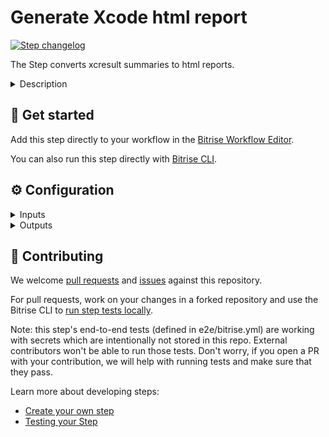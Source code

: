# Generate Xcode html report

[![Step changelog](https://shields.io/github/v/release/bitrise-steplib/bitrise-step-generate-xcode-html-report?include_prereleases&label=changelog&color=blueviolet)](https://github.com/bitrise-steplib/bitrise-step-generate-xcode-html-report/releases)

The Step converts xcresult summaries to html reports.

<details>
<summary>Description</summary>

Fill out.
</details>

## 🧩 Get started

Add this step directly to your workflow in the [Bitrise Workflow Editor](https://devcenter.bitrise.io/steps-and-workflows/steps-and-workflows-index/).

You can also run this step directly with [Bitrise CLI](https://github.com/bitrise-io/bitrise).

## ⚙️ Configuration

<details>
<summary>Inputs</summary>

| Key | Description | Flags | Default |
| --- | --- | --- | --- |
| `verbose` | Enable logging additional information for debugging. | required | `false` |
</details>

<details>
<summary>Outputs</summary>

| Environment Variable | Description |
| --- | --- |
| `BITRISE_HTML_REPORT_DIR` | This folder contains the generated html reports and their assets. |
</details>

## 🙋 Contributing

We welcome [pull requests](https://github.com/bitrise-steplib/bitrise-step-generate-xcode-html-report/pulls) and [issues](https://github.com/bitrise-steplib/bitrise-step-generate-xcode-html-report/issues) against this repository.

For pull requests, work on your changes in a forked repository and use the Bitrise CLI to [run step tests locally](https://devcenter.bitrise.io/bitrise-cli/run-your-first-build/).

Note: this step's end-to-end tests (defined in e2e/bitrise.yml) are working with secrets which are intentionally not stored in this repo. External contributors won't be able to run those tests. Don't worry, if you open a PR with your contribution, we will help with running tests and make sure that they pass.

Learn more about developing steps:

- [Create your own step](https://devcenter.bitrise.io/contributors/create-your-own-step/)
- [Testing your Step](https://devcenter.bitrise.io/contributors/testing-and-versioning-your-steps/)
